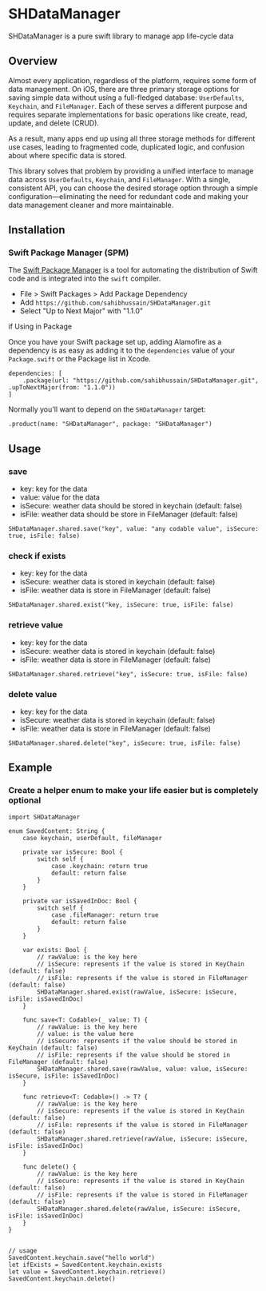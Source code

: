 # SHDataManager
SHDataManager is a pure swift library to manage app life-cycle data


## Overview
Almost every application, regardless of the platform, requires some form of data management. On iOS, there are three primary storage options for saving simple data without using a full-fledged database: `UserDefaults`, `Keychain`, and `FileManager`. Each of these serves a different purpose and requires separate implementations for basic operations like create, read, update, and delete (CRUD).

As a result, many apps end up using all three storage methods for different use cases, leading to fragmented code, duplicated logic, and confusion about where specific data is stored.

This library solves that problem by providing a unified interface to manage data across `UserDefaults`, `Keychain`, and `FileManager`. With a single, consistent API, you can choose the desired storage option through a simple configuration—eliminating the need for redundant code and making your data management cleaner and more maintainable.

## Installation
### Swift Package Manager (SPM)
The  [Swift Package Manager](https://swift.org/package-manager/)  is a tool for automating the distribution of Swift code and is integrated into the  `swift`  compiler.

-   File > Swift Packages > Add Package Dependency
-   Add  `https://github.com/sahibhussain/SHDataManager.git`
-   Select "Up to Next Major" with "1.1.0"

if Using in Package

Once you have your Swift package set up, adding Alamofire as a dependency is as easy as adding it to the  `dependencies`  value of your  `Package.swift`  or the Package list in Xcode.

```
dependencies: [
    .package(url: "https://github.com/sahibhussain/SHDataManager.git", .upToNextMajor(from: "1.1.0"))
]
```

Normally you'll want to depend on the  `SHDataManager`  target:

```
.product(name: "SHDataManager", package: "SHDataManager")
```


## Usage
### save
- key: key for the data
- value: value for the data
- isSecure: weather data should be stored in keychain (default: false)
- isFile: weather data should be store in FileManager (default: false)
```
SHDataManager.shared.save("key", value: "any codable value", isSecure: true, isFile: false)
```

### check if exists
- key: key for the data
- isSecure: weather data is stored in keychain (default: false)
- isFile: weather data is store in FileManager (default: false)
```
SHDataManager.shared.exist("key, isSecure: true, isFile: false)
```

### retrieve value
- key: key for the data
- isSecure: weather data is stored in keychain (default: false)
- isFile: weather data is store in FileManager (default: false)

```
SHDataManager.shared.retrieve("key", isSecure: true, isFile: false) 
```

### delete value
- key: key for the data
- isSecure: weather data is stored in keychain (default: false)
- isFile: weather data is store in FileManager (default: false)
```
SHDataManager.shared.delete("key", isSecure: true, isFile: false) 
```

## Example

### Create a helper enum to make your life easier but is completely optional
```
import SHDataManager

enum SavedContent: String { 
    case keychain, userDefault, fileManager
	
	private var isSecure: Bool {
		switch self {  
			case .keychain: return true  
			default: return false
		}
	} 

	private var isSavedInDoc: Bool {  
		switch self {  
			case .fileManager: return true
			default: return false  
		}  
	} 

	var exists: Bool {
		// rawValue: is the key here
		// isSecure: represents if the value is stored in KeyChain (default: false)
		// isFile: represents if the value is stored in FileManager (default: false)
		SHDataManager.shared.exist(rawValue, isSecure: isSecure, isFile: isSavedInDoc) 
	} 
	
	func save<T: Codable>(_ value: T) { 
		// rawValue: is the key here
		// value: is the value here
		// isSecure: represents if the value should be stored in KeyChain (default: false)
		// isFile: represents if the value should be stored in FileManager (default: false)
		SHDataManager.shared.save(rawValue, value: value, isSecure: isSecure, isFile: isSavedInDoc) 
	}  
	
	func retrieve<T: Codable>() -> T? { 
		// rawValue: is the key here
		// isSecure: represents if the value is stored in KeyChain (default: false)
		// isFile: represents if the value is stored in FileManager (default: false)
		SHDataManager.shared.retrieve(rawValue, isSecure: isSecure, isFile: isSavedInDoc) 
	}
		  
	func delete() { 
		// rawValue: is the key here
		// isSecure: represents if the value is stored in KeyChain (default: false)
		// isFile: represents if the value is stored in FileManager (default: false)
		SHDataManager.shared.delete(rawValue, isSecure: isSecure, isFile: isSavedInDoc) 
	}
}


// usage
SavedContent.keychain.save("hello world")
let ifExists = SavedContent.keychain.exists
let value = SavedContent.keychain.retrieve()
SavedContent.keychain.delete()
```